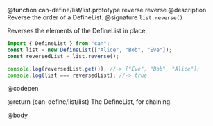 @function can-define/list/list.prototype.reverse reverse
@description Reverse the order of a DefineList.
@signature `list.reverse()`

Reverses the elements of the DefineList in place.

  ```js
import { DefineList } from "can";
const list = new DefineList(["Alice", "Bob", "Eve"]);
const reversedList = list.reverse();

console.log(reversedList.get()); //-> ["Eve", "Bob", "Alice"];
console.log(list === reversedList); //-> true
  ```
  @codepen

  @return {can-define/list/list} The DefineList, for chaining.

@body
